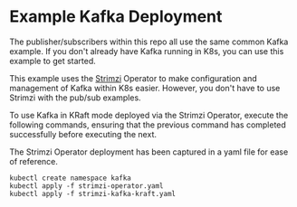 # Example Kafka Deployment

The publisher/subscribers within this repo all use the same common Kafka example. If you don't already have Kafka running in K8s, you can use this example to get started.

This example uses the [Strimzi](https://strimzi.io/) Operator to make configuration and management of Kafka within K8s easier. However, you don't have to use Strimzi with the pub/sub examples.

To use Kafka in KRaft mode deployed via the Strimzi Operator, execute the following commands, ensuring that the previous command has completed successfully before executing the next.

The Strimzi Operator deployment has been captured in a yaml file for ease of reference.

```
kubectl create namespace kafka
kubectl apply -f strimzi-operator.yaml
kubectl apply -f strimzi-kafka-kraft.yaml
```